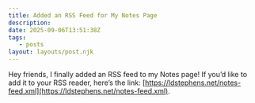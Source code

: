 ```yaml
---
title: Added an RSS Feed for My Notes Page
description:
date: 2025-09-06T13:51:38Z
tags:
   - posts
layout: layouts/post.njk
---
```


Hey friends, I finally added an RSS feed to my Notes page! If you’d like to add it to your RSS reader, here’s the link: [https://ldstephens.net/notes-feed.xml](https://ldstephens.net/notes-feed.xml).